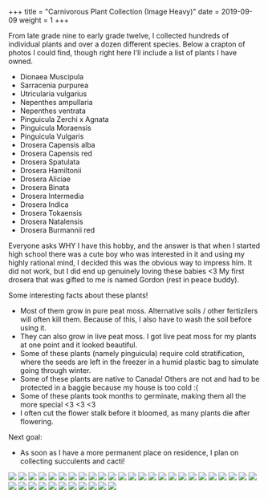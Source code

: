 +++
title = "Carnivorous Plant Collection (Image Heavy)"
date = 2019-09-09
weight = 1
+++

From late grade nine to early grade twelve, I collected hundreds of individual plants and over a dozen different species. Below a crapton of photos I could find, though right here I'll include a list of plants I have owned.

- Dionaea Muscipula
- Sarracenia purpurea
- Utricularia vulgarius
- Nepenthes ampullaria
- Nepenthes ventrata
- Pinguicula Zerchi x Agnata
- Pinguicula Moraensis
- Pinguicula Vulgaris
- Drosera Capensis alba
- Drosera Capensis red
- Drosera Spatulata
- Drosera Hamiltonii
- Drosera Aliciae
- Drosera Binata
- Drosera Intermedia
- Drosera Indica
- Drosera Tokaensis
- Drosera Natalensis
- Drosera Burmannii red

Everyone asks WHY I have this hobby, and the answer is that when I started high school there was a cute boy who was interested in it and using my highly rational mind, I decided this was the obvious way to impress him. It did not work, but I did end up genuinely loving these babies <3 My first drosera that was gifted to me is named Gordon (rest in peace buddy).

Some interesting facts about these plants!
 - Most of them grow in pure peat moss. Alternative soils / other fertizilers will often kill them. Because of this, I also have to wash the soil before using it.
  - They can also grow in live peat moss. I got live peat moss for my plants at one point and it looked beautiful.
 - Some of these plants (namely pinguicula) require cold stratification, where the seeds are left in the freezer in a humid plastic bag to simulate going through winter.
 - Some of these plants are native to Canada! Others are not and had to be protected in a baggie because my house is too cold :(
 - Some of these plants took months to germinate, making them all the more special <3 <3 <3
 - I often cut the flower stalk before it bloomed, as many plants die after flowering.

Next goal:
 - As soon as I have a more permanent place on residence, I plan on collecting succulents and cacti!

![](../../img/carnivorousplants/1.jpg)
![](../../img/carnivorousplants/2.jpg)
![](../../img/carnivorousplants/3.jpg)
![](../../img/carnivorousplants/4.jpg)
![](../../img/carnivorousplants/5.jpg)
![](../../img/carnivorousplants/6.jpg)
![](../../img/carnivorousplants/7.jpg)
![](../../img/carnivorousplants/8.jpg)
![](../../img/carnivorousplants/9.jpg)
![](../../img/carnivorousplants/10.jpg)
![](../../img/carnivorousplants/11.jpg)
![](../../img/carnivorousplants/12.jpg)
![](../../img/carnivorousplants/13.jpg)
![](../../img/carnivorousplants/14.jpg)
![](../../img/carnivorousplants/15.jpg)
![](../../img/carnivorousplants/16.jpg)
![](../../img/carnivorousplants/17.jpg)
![](../../img/carnivorousplants/18.jpg)
![](../../img/carnivorousplants/19.jpg)
![](../../img/carnivorousplants/20.jpg)
![](../../img/carnivorousplants/21.jpg)
![](../../img/carnivorousplants/22.jpg)
![](../../img/carnivorousplants/23.jpg)
![](../../img/carnivorousplants/24.jpg)
![](../../img/carnivorousplants/25.jpg)
![](../../img/carnivorousplants/26.jpg)
![](../../img/carnivorousplants/27.jpg)
![](../../img/carnivorousplants/28.jpg)
![](../../img/carnivorousplants/29.jpg)
![](../../img/carnivorousplants/30.jpg)
![](../../img/carnivorousplants/31.jpg)
![](../../img/carnivorousplants/32.jpg)
![](../../img/carnivorousplants/33.jpg)
![](../../img/carnivorousplants/34.jpg)
![](../../img/carnivorousplants/35.jpg)
![](../../img/carnivorousplants/36.jpg)
